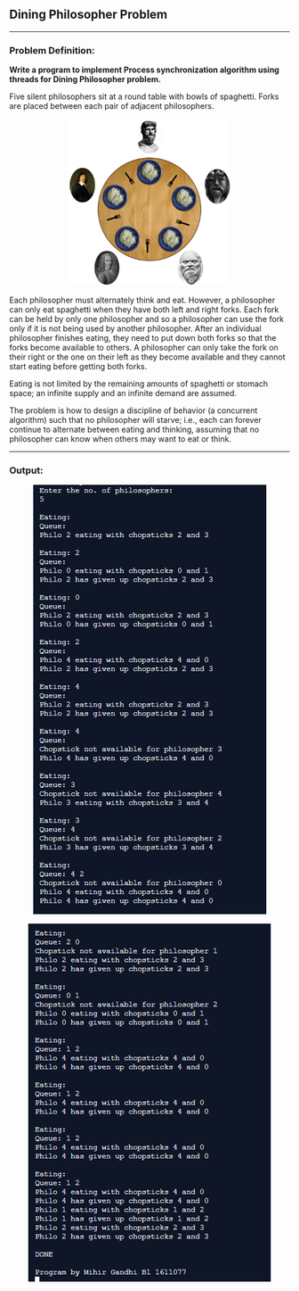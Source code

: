 ## Dining Philosopher Problem

-----------------------------------------
### Problem Definition:
**Write a program to implement Process synchronization algorithm using threads for Dining Philosopher problem.**

Five silent philosophers sit at a round table with bowls of spaghetti. Forks are placed between each pair of adjacent philosophers.

<p align="center">
    <img height=300px src="./dining-philosopher.png">
</p>

Each philosopher must alternately think and eat. However, a philosopher can only eat spaghetti when they have both left and right forks. Each fork can be held by only one philosopher and so a philosopher can use the fork only if it is not being used by another philosopher. After an individual philosopher finishes eating, they need to put down both forks so that the forks become available to others. A philosopher can only take the fork on their right or the one on their left as they become available and they cannot start eating before getting both forks.

Eating is not limited by the remaining amounts of spaghetti or stomach space; an infinite supply and an infinite demand are assumed.

The problem is how to design a discipline of behavior (a concurrent algorithm) such that no philosopher will starve; i.e., each can forever continue to alternate between eating and thinking, assuming that no philosopher can know when others may want to eat or think.

------------------------------------------
### Output:

<p align="center">
    <img src="./output/image1.png">
</p>

<p align="center">
    <img src="./output/image2.png">
</p>
